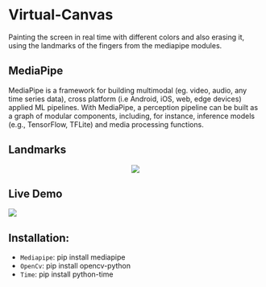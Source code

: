 # Virtual-Canvas

Painting the screen in real time with different colors and also erasing it, using the landmarks of the fingers from the mediapipe modules.

## MediaPipe

MediaPipe is a framework for building multimodal (eg. video, audio, any time series data), cross platform (i.e Android, iOS, web, edge devices) applied ML pipelines. With MediaPipe, a perception pipeline can be built as a graph of modular components, including, for instance, inference models (e.g., TensorFlow, TFLite) and media processing functions.

## Landmarks

<p align = 'center' height ='500px' weidth ='200'>
<img src ='https://user-images.githubusercontent.com/57028410/136441803-4e2c1601-500f-4e10-a8f1-f3a7282b61f6.png'>
</p>

## Live Demo

![](https://github.com/Abhishekkakati101/Virtual-Canvas/blob/main/canvas3.gif)

## Installation:
-  `Mediapipe`: pip install mediapipe
- `OpenCv`: pip install opencv-python
- `Time`: pip install python-time
